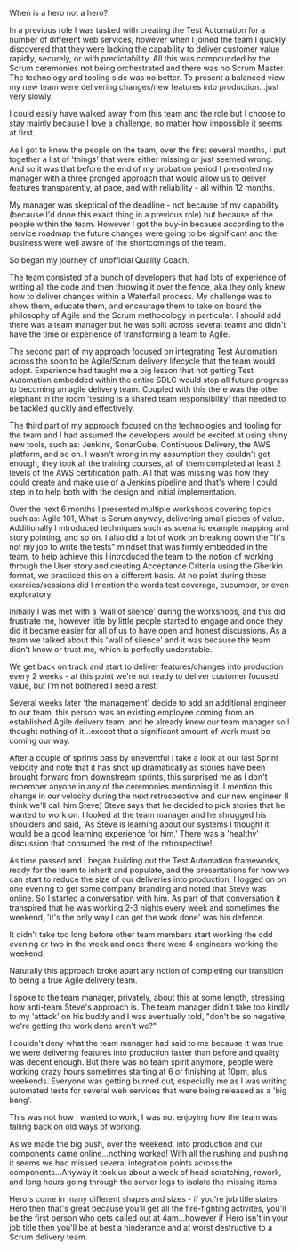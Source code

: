 
When is a hero not a hero?

In a previous role I was tasked with creating the Test Automation for a number of different web services, however when I joined the team I quickly discovered that they were lacking the capability to deliver customer value rapidly, securely, or with predictability. All this was compounded by the Scrum ceremonies not being orchestrated and there was no Scrum Master. The technology and tooling side was no better. To present a balanced view my new team were delivering changes/new features into production...just very slowly.

I could easily have walked away from this team and the role but I choose to stay mainly because I love a challenge, no matter how impossible it seems at first.

As I got to know the people on the team, over the first several months, I put together a list of 'things' that were either missing or just seemed wrong. And so it was that before the end of my probation period I presented my manager with a three pronged approach that would allow us to deliver features transparently, at pace, and with reliability - all within 12 months.

My manager was skeptical of the deadline - not because of my capability (because I'd done this exact thing in a previous role) but because of the people within the team. However I got the buy-in because according to the service roadmap the future changes were going to be significant and the business were well aware of the shortcomings of the team.

So began my journey of unofficial Quality Coach.

The team consisted of a bunch of developers that had lots of experience of writing all the code and then throwing it over the fence, aka they only knew how to deliver changes within a Waterfall process. My challenge was to show them, educate them, and encourage them to take on board the philosophy of Agile and the Scrum methodology in particular. I should add there was a team manager but he was split across several teams and didn't have the time or experience of transforming a team to Agile.

The second part of my approach focused on integrating Test Automation across the soon to be Agile/Scrum delivery lifecycle that the team would adopt. Experience had taught me a big lesson that not getting Test Automation embedded within the entire SDLC would stop all future progress to becoming an agile delivery team. Coupled with this there was the other elephant in the room 'testing is a shared team responsibility' that needed to be tackled quickly and effectively.

The third part of my approach focused on the technologies and tooling for the team and I had assumed the developers would be excited at using shiny new tools, such as: Jenkins, SonarQube, Continuous Delivery, the AWS platform, and so on. I wasn't wrong in my assumption they couldn't get enough, they took all the training courses, all of them completed at least 2 levels of the AWS certification path. All that was missing was how they could create and make use of a Jenkins pipeline and that's where I could step in to help both with the design and initial implementation.

Over the next 6 months I presented multiple workshops covering topics such as: Agile 101, What is Scrum anyway, delivering small pieces of value. Additionally I introduced techniques such as scenario example mapping and story pointing, and so on. I also did a lot of work on breaking down the "It's not my job to write the tests" mindset that was firmly embedded in the team, to help achieve this I introduced the team to the notion of working through the User story and creating Acceptance Criteria using the Gherkin format, we practiced this on a different basis. At no point during these exercies/sessions did I mention the words test coverage, cucumber, or even exploratory.

Initially I was met with a 'wall of silence' during the workshops, and this did frustrate me, however litle by little people started to engage and once they did it became easier for all of us to have open and honest discussions. As a team we talked about this 'wall of silence' and it was because the team didn't know or trust me, which is perfectly understable.

We get back on track and start to deliver features/changes into production every 2 weeks - at this point we're not ready to deliver customer focused value, but I'm not bothered I need a rest!

Several weeks later 'the management' decide to add an additional engineer to our team, this person was an existing employee coming from an established Agile delivery team, and he already knew our team manager so I thought nothing of it...except that a significant amount of work must be coming our way. 

After a couple of sprints pass by uneventful I take a look at our last Sprint velocity and note that it has shot up dramatically as stories have been brought forward from downstream sprints, this surprised me as I don't remember anyone in any of the ceremonies mentioning it. I mention this change in our velocity during the next retrospective and our new engineer (I think we'll call him Steve) Steve says that he decided to pick stories that he wanted to work on. I looked at the team manager and he shrugged his shoulders and said, 'As Steve is learning about our systems I thought it would be a good learning experience for him.' There was a 'healthy' discussion that consumed the rest of the retrospective!

As time passed and I began building out the Test Automation frameworks, ready for the team to inherit and populate, and the presentations for how we can start to reduce the size of our deliveries into production, I logged on on one evening to get some company branding and noted that Steve was online. So I started a conversation with him. As part of that conversation it transpired that he was working 2-3 nights every week and sometimes the weekend, 'it's the only way I can get the work done' was his defence.

It didn't take too long before other team members start working the odd evening or two in the week and once there were 4 engineers working the weekend.

Naturally this approach broke apart any notion of completing our transition to being a true Agile delivery team.

I spoke to the team manager, privately, about this at some length, stressing how anti-team Steve's approach is. The team manager didn't take too kindly to my 'attack' on his buddy and I was eventually told, "don't be so negative, we're getting the work done aren't we?"

I couldn't deny what the team manager had said to me because it was true we were delivering features into production faster than before and quality was decent enough. But there was no team spirit anymore, people were working crazy hours sometimes starting at 6 or finishing at 10pm, plus weekends. Everyone was getting burned out, especially me as I was writing automated tests for several web services that were being released as a 'big bang'.

This was not how I wanted to work, I was not enjoying how the team was falling back on old ways of working.

As we made the big push, over the weekend, into production and our components came online...nothing worked! With all the rushing and pushing it seems we had missed several integration points across the components...Anyway it took us about a week of head scratching, rework, and long hours going through the server logs to isolate the missing items.

Hero's come in many different shapes and sizes - if you're job title states Hero then that's great because you'll get all the fire-fighting activites, you'll be the first person who gets called out at 4am...however if Hero isn't in your job title then you'll be at best a hinderance and at worst destructive to a Scrum delivery team.
